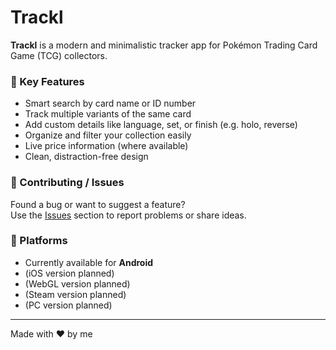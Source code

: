 # Trackl

**Trackl** is a modern and minimalistic tracker app for Pokémon Trading Card Game (TCG) collectors.

### 🧩 Key Features
- Smart search by card name or ID number  
- Track multiple variants of the same card  
- Add custom details like language, set, or finish (e.g. holo, reverse)  
- Organize and filter your collection easily  
- Live price information (where available)  
- Clean, distraction-free design  

### 🤝 Contributing / Issues  
Found a bug or want to suggest a feature?  
Use the [Issues](https://github.com/yesyesgames/trackl/issues) section to report problems or share ideas.

### 📱 Platforms  
- Currently available for **Android**  
- (iOS version planned)
- (WebGL version planned)
- (Steam version planned)
- (PC version planned)

---

Made with ❤️ by me
